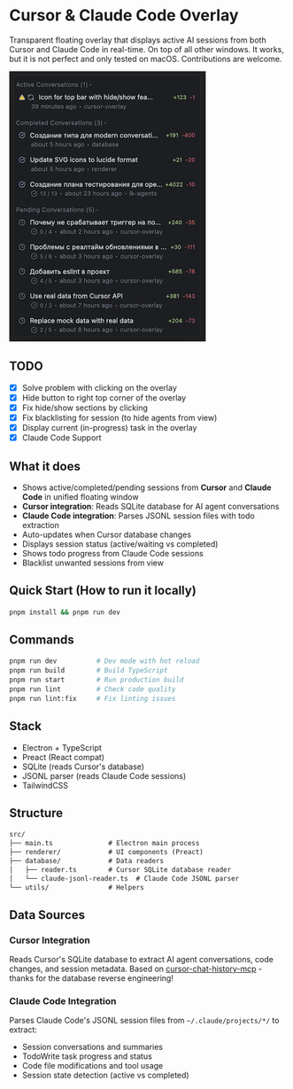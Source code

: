# Cursor & Claude Code Overlay

Transparent floating overlay that displays active AI sessions from both Cursor and Claude Code in real-time. 
On top of all other windows.
It works, but it is not perfect and only tested on macOS. Contributions are welcome.

![Cursor Overlay](./assets/demo.png)

## TODO
- [X] Solve problem with clicking on the overlay
- [X] Hide button to right top corner of the overlay
- [X] Fix hide/show sections by clicking 
- [X] Fix blacklisting for session (to hide agents from view)
- [X] Display current (in-progress) task in the overlay
- [X] Claude Code Support

## What it does

- Shows active/completed/pending sessions from **Cursor** and **Claude Code** in unified floating window
- **Cursor integration**: Reads SQLite database for AI agent conversations
- **Claude Code integration**: Parses JSONL session files with todo extraction
- Auto-updates when Cursor database changes
- Displays session status (active/waiting vs completed)
- Shows todo progress from Claude Code sessions
- Blacklist unwanted sessions from view


## Quick Start (How to run it locally)

```bash
pnpm install && pnpm run dev
```

## Commands

```bash
pnpm run dev          # Dev mode with hot reload
pnpm run build        # Build TypeScript
pnpm run start        # Run production build
pnpm run lint         # Check code quality
pnpm run lint:fix     # Fix linting issues
```

## Stack

- Electron + TypeScript
- Preact (React compat)
- SQLite (reads Cursor's database)
- JSONL parser (reads Claude Code sessions)
- TailwindCSS

## Structure

```
src/
├── main.ts              # Electron main process
├── renderer/            # UI components (Preact)
├── database/            # Data readers
│   ├── reader.ts        # Cursor SQLite database reader
│   └── claude-jsonl-reader.ts  # Claude Code JSONL parser
└── utils/               # Helpers
```

## Data Sources

### Cursor Integration
Reads Cursor's SQLite database to extract AI agent conversations, code changes, and session metadata.
Based on [cursor-chat-history-mcp](https://github.com/vltansky/cursor-chat-history-mcp) - thanks for the database reverse engineering!

### Claude Code Integration
Parses Claude Code's JSONL session files from `~/.claude/projects/*/` to extract:
- Session conversations and summaries
- TodoWrite task progress and status
- Code file modifications and tool usage
- Session state detection (active vs completed)

